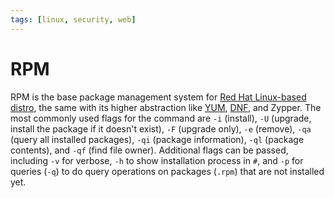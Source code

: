 ```yaml
---
tags: [linux, security, web]
---
```


# RPM

RPM is the base package management system for [Red Hat Linux-based distro](202409131545.md),
the same with its higher abstraction like [YUM](202409131546.md),
[DNF](202409131555.md), and Zypper. The most commonly used flags for the command
are `-i` (install), `-U` (upgrade, install the package if it doesn't exist),
`-F` (upgrade only), `-e` (remove), `-qa` (query all installed packages), `-qi`
(package information), `-ql` (package contents), and `-qf` (find file owner).
Additional flags can be passed, including `-v` for verbose, `-h` to show
installation process in `#`, and `-p` for queries (`-q`) to do query operations
on packages (`.rpm`) that are not installed yet.
